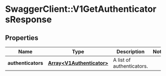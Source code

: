 # SwaggerClient::V1GetAuthenticatorsResponse

## Properties
Name | Type | Description | Notes
------------ | ------------- | ------------- | -------------
**authenticators** | [**Array&lt;V1Authenticator&gt;**](V1Authenticator.md) | A list of authenticators. | 

